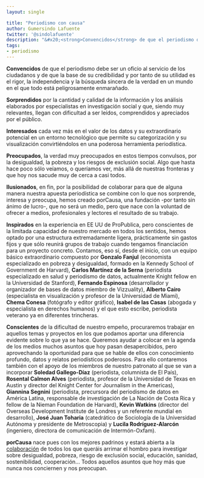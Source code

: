 ```yaml
---
layout: single

title: "Periodismo con causa"
author: Gumersindo Lafuente
twitter: '@sindolafuente'
description: "&#x20;<strong>Convencidos</strong> de que el periodismo debe ser un oficio al servicio de los ciudadanos y de que la base de su credibilidad y por tanto de su utilidad es el rigor, la independencia y la búsqueda sincera de la verdad en un mundo en el que todo está peligrosamente enmarañado."
tags:
- periodismo
---
```

&#x20;<strong>Convencidos</strong> de que el periodismo debe ser un oficio al servicio de los ciudadanos y de que la base de su credibilidad y por tanto de su utilidad es el rigor, la independencia y la búsqueda sincera de la verdad en un mundo en el que todo está peligrosamente enmarañado.

&#x20;<strong>Sorprendidos</strong> por la cantidad y calidad de la información y los análisis elaborados por especialistas en investigación social y que, siendo muy relevantes, llegan con dificultad a ser leídos, comprendidos y apreciados por el público.

&#x20;<strong>Interesados</strong> cada vez más en el valor de los datos y su extraordinario potencial en un entorno tecnológico que permite su categorización y su visualización convirtiéndolos en una poderosa herramienta periodística.

&#x20;<strong>Preocupados</strong>, la verdad muy preocupados en estos tiempos convulsos, por la desigualdad, la pobreza y los riesgos de exclusión social. Algo que hasta hace poco sólo veíamos, o queríamos ver, más allá de nuestras fronteras y que hoy nos sacude muy de cerca a casi todos.

&#x20;<strong>Ilusionados</strong>, en fin, por la posibilidad de colaborar para que de alguna manera nuestra apuesta periodística se combine con lo que nos sorprende, interesa y preocupa, hemos creado porCausa, una fundación -por tanto sin ánimo de lucro-, que no será un medio, pero que nace con la voluntad de ofrecer a medios, profesionales y lectores el resultado de su trabajo.

&#x20;<strong>Inspirados</strong> en la experiencia en EE UU de ProPublica, pero conscientes de la limitada capacidad de nuestro mercado en todos los sentidos, hemos optado por una estructura extremadamente ligera, prácticamente sin gastos fijos y que sólo reunirá grupos de trabajo cuando tengamos financiación para un proyecto concreto. Contamos, eso sí, desde el inicio, con un equipo básico extraordinario compuesto por <strong>Gonzalo Fanjul</strong> (economista especializado en pobreza y desigualdad, formado en la Kennedy School of Government de Harvard), <strong>Carlos Martínez de la Serna</strong> (periodista especializado en salud y periodismo de datos, actualmente Knight fellow en la Universidad de Stanford), <strong>Fernando Espinosa</strong> (desarrollador y organizador de bases de datos miembro de Vizzuality), <strong>Alberto Cairo</strong> (especialista en visualización y profesor de la Universidad de Miami), <strong>Chema Conesa</strong> (fotógrafo y editor gráfico), <strong>Isabel de las Casas</strong> (abogada y especialista en derechos humanos) y el que esto escribe, periodista veterano ya en diferentes trincheras.

&#x20;<strong>Conscientes</strong> de la dificultad de nuestro empeño, procuraremos trabajar en aquellos temas y proyectos en los que podamos aportar una diferencia evidente sobre lo que ya se hace. Queremos ayudar a colocar en la agenda de los medios muchos asuntos que hoy pasan desapercibidos, pero aprovechando la oportunidad para que se hable de ellos con conocimiento profundo, datos y relatos periodísticos poderosos. Para ello contaremos también con el apoyo de los miembros de nuestro patronato al que se van a incorporar <strong>Soledad Gallego-Díaz</strong> (periodista, columnista de El País), <strong>Rosental Calmon Alves</strong> (periodista, profesor de la Universidad de Texas en Austin y director del Knight Center for Journalism in the Americas), <strong>Giannina Segnini</strong> (periodista, precursora del periodismo de datos en América Latina, responsable de investigación de La Nación de Costa Rica y fellow de la Nieman Foundation de Harvard), <strong>Kevin Watkins</strong> (director del Overseas Development Institute de Londres y un referente mundial en desarrollo), <strong>José Juan Toharia</strong> (catedrático de Sociología de la Universidad Autónoma y presidente de Metroscopia) y <strong>Lucila Rodríguez-Alarcón</strong> (ingeniero, directora de comunicación de Intermón-Oxfam).

&#x20;<strong>porCausa</strong> nace pues con los mejores padrinos y estará abierta a la <a href="http://porcausa.org/contacto.html">colaboración</a> de todos los que queráis arrimar el hombro para investigar sobre desigualdad, pobreza, riesgo de exclusión social, educación, sanidad, sostenibilidad, cooperación... Todos aquellos asuntos que hoy más que nunca nos conciernen y nos preocupan.
